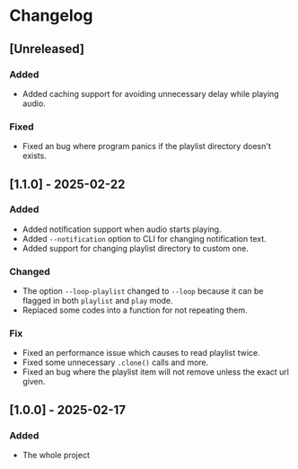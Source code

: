 # Changelog
## [Unreleased]
### Added
- Added caching support for avoiding unnecessary delay while playing audio.

### Fixed
- Fixed an bug where program panics if the playlist directory doesn't exists.

## [1.1.0] - 2025-02-22
### Added
- Added notification support when audio starts playing.
- Added `--notification` option to CLI for changing notification text.
- Added support for changing playlist directory to custom one.

### Changed
- The option `--loop-playlist` changed to `--loop` because it can be flagged in both `playlist` and `play` mode.
- Replaced some codes into a function for not repeating them.

### Fix
- Fixed an performance issue which causes to read playlist twice.
- Fixed some unnecessary `.clone()` calls and more.
- Fixed an bug where the playlist item will not remove unless the exact url given.

## [1.0.0] - 2025-02-17
### Added
- The whole project
